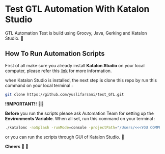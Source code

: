 # Test GTL Automation With Katalon Studio

GTL Automation Test is build using Groovy, Java, Gerking and Katalon Studio. :t-rex:

## How To Run Automation Scripts

First of all make sure you already install **Katalon Studio** on your local computer, please refer this [link](https://www.katalon.com/katalon-studio/) for more information.

when Katalon Studio is installed, the next step is clone this repo by run this command on your local terminal : 

```sh
git clone https://github.com/yuslifarsani/test_GTL.git
```
**!!IMPORTANT!!**  :man_technologist:

**Before** you run the scripts please ask Automation Team for setting up the **Environments Variable**. When all set, run this command on your terminal : 

```sh
./katalonc -noSplash -runMode=console -projectPath="/Users/<<<YOU COMPUTER USER>>>/Katalon Studio/Test_GTL/TEST_GTL.prj" -retry=0 -testSuitePath="Test Suites/TESTSUITE_GTL" -browserType="Web Service" -executionProfile="default" --config -proxy.auth.option=NO_PROXY -proxy.system.option=NO_PROXY -proxy.system.applyToDesiredCapabilities=true
```

or you can run the scripts through GUI of Katalon Studio. :otter:

**Cheers** :chocolate_bar: :croissant: